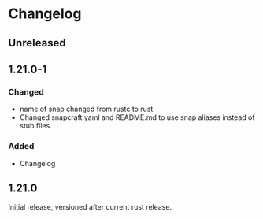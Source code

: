 # Changelog

	
## Unreleased 

## 1.21.0-1 

### Changed
- name of snap changed from rustc to rust
- Changed snapcraft.yaml and README.md to use snap aliases instead of
stub files. 

### Added
- Changelog



## 1.21.0

Initial release, versioned after current rust release.
